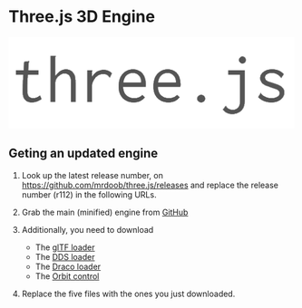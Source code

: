 # Three.js 3D Engine
![Three.js logo](logo.png)

## Geting an updated engine

1. Look up the latest release number, on https://github.com/mrdoob/three.js/releases
   and replace the release number (r112) in the following URLs.

1. Grab the main (minified) engine from [GitHub](https://github.com/mrdoob/three.js/blob/r112/build/three.min.js)

2. Additionally, you need to download
   * The [glTF loader](https://github.com/mrdoob/three.js/blob/r112/examples/js/loaders/GLTFLoader.js)
   * The [DDS loader](https://github.com/mrdoob/three.js/blob/r112/examples/js/loaders/DDSLoader.js)
   * The [Draco loader](https://github.com/mrdoob/three.js/blob/r112/examples/js/loaders/DRACOLoader.js)
   * The [Orbit control](https://github.com/mrdoob/three.js/blob/r112/examples/js/controls/OrbitControls.js)

3. Replace the five files with the ones you just downloaded.
